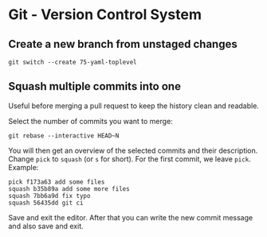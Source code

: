 # Git - Version Control System

## Create a new branch from unstaged changes

```shell
git switch --create 75-yaml-toplevel
```

## Squash multiple commits into one

Useful before merging a pull request to keep the history clean and readable.

Select the number of commits you want to merge:

```shell
git rebase --interactive HEAD~N
```

You will then get an overview of the selected commits and their description. Change `pick` to `squash` (or `s` for short).
For the first commit, we leave `pick`. Example:

```
pick f173a63 add some files
squash b35b89a add some more files
squash 7bb6a9d fix typo
squash 56435dd git ci
```

Save and exit the editor. After that you can write the new commit message and also save and exit.
